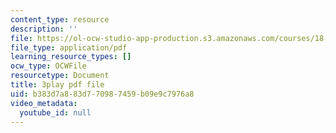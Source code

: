 ```yaml
---
content_type: resource
description: ''
file: https://ol-ocw-studio-app-production.s3.amazonaws.com/courses/18-06sc-linear-algebra-fall-2011/b383d7a883d770987459b09e9c7976a8_lpnY5QVjU5w.pdf
file_type: application/pdf
learning_resource_types: []
ocw_type: OCWFile
resourcetype: Document
title: 3play pdf file
uid: b383d7a8-83d7-7098-7459-b09e9c7976a8
video_metadata:
  youtube_id: null
---
```


